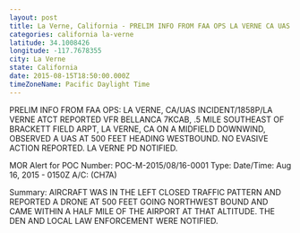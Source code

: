 ```yaml
---
layout: post
title: La Verne, California - PRELIM INFO FROM FAA OPS LA VERNE CA UAS INCIDENT 1858P LA VERNE ATCT REPORTED
categories: california la-verne
latitude: 34.1008426
longitude: -117.7678355
city: La Verne
state: California
date: 2015-08-15T18:50:00.000Z
timeZoneName: Pacific Daylight Time
---
```


PRELIM INFO FROM FAA OPS: LA VERNE, CA/UAS INCIDENT/1858P/LA VERNE ATCT REPORTED VFR BELLANCA 7KCAB, .5 MILE SOUTHEAST OF BRACKETT FIELD ARPT, LA VERNE, CA ON A MIDFIELD DOWNWIND, OBSERVED A UAS AT 500 FEET HEADING WESTBOUND. NO EVASIVE ACTION REPORTED. LA VERNE PD NOTIFIED.

MOR Alert for POC
Number: POC-M-2015/08/16-0001
Type: 
Date/Time: Aug 16, 2015 - 0150Z
A/C: (CH7A)

Summary: AIRCRAFT WAS IN THE LEFT CLOSED TRAFFIC PATTERN AND REPORTED A DRONE AT 500 FEET GOING NORTHWEST BOUND AND CAME WITHIN A HALF MILE OF THE AIRPORT AT THAT ALTITUDE. THE DEN AND LOCAL LAW ENFORCEMENT WERE NOTIFIED.